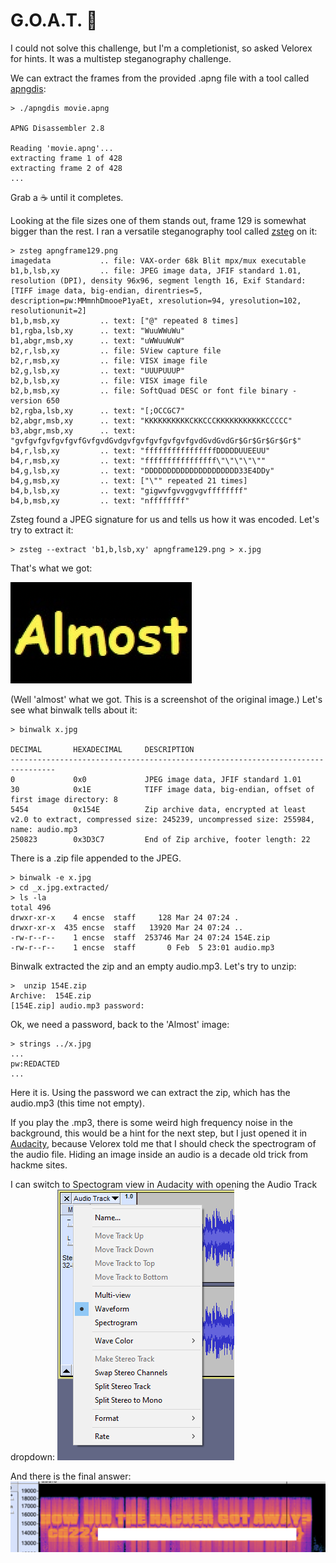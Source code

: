 # G.O.A.T. 🐐

I could not solve this challenge, but I'm a completionist, so asked Velorex for hints. It was a multistep steganography challenge.

We can extract the frames from the provided .apng file with a tool called [apngdis](https://launchpad.net/ubuntu/bionic/+package/apngdis):

```shell
> ./apngdis movie.apng

APNG Disassembler 2.8

Reading 'movie.apng'...
extracting frame 1 of 428
extracting frame 2 of 428
...
```
Grab a ☕ until it completes. 

Looking at the file sizes one of them stands out, frame 129 is somewhat bigger than the rest. I ran a versatile steganography tool called [zsteg](https://github.com/zed-0xff/zsteg) on it:

```shell
> zsteg apngframe129.png
imagedata           .. file: VAX-order 68k Blit mpx/mux executable
b1,b,lsb,xy         .. file: JPEG image data, JFIF standard 1.01, resolution (DPI), density 96x96, segment length 16, Exif Standard: [TIFF image data, big-endian, direntries=5, description=pw:MMmnhDmooeP1yaEt, xresolution=94, yresolution=102, resolutionunit=2]
b1,b,msb,xy         .. text: ["@" repeated 8 times]
b1,rgba,lsb,xy      .. text: "WuuWWuWu"
b1,abgr,msb,xy      .. text: "uWWuuWuW"
b2,r,lsb,xy         .. file: 5View capture file
b2,r,msb,xy         .. file: VISX image file
b2,g,lsb,xy         .. text: "UUUPUUUP"
b2,b,lsb,xy         .. file: VISX image file
b2,b,msb,xy         .. file: SoftQuad DESC or font file binary - version 650
b2,rgba,lsb,xy      .. text: "[;OCCGC7"
b2,abgr,msb,xy      .. text: "KKKKKKKKKKCKKCCCKKKKKKKKKKKCCCCC"
b3,abgr,msb,xy      .. text: "gvfgvfgvfgvfgvfGvfgvdGvdgvfgvfgvfgvfgvfgvdGvdGvdGr$Gr$Gr$Gr$Gr$"
b4,r,lsb,xy         .. text: "ffffffffffffffffDDDDDUUEEUU"
b4,r,msb,xy         .. text: "ffffffffffffffff\"\"\"\"\""
b4,g,lsb,xy         .. text: "DDDDDDDDDDDDDDDDDDDDD33E4DDy"
b4,g,msb,xy         .. text: ["\"" repeated 21 times]
b4,b,lsb,xy         .. text: "gigwvfgvvggvgvffffffff"
b4,b,msb,xy         .. text: "nffffffff"
```

Zsteg found a JPEG signature for us and tells us how it was encoded. Let's try to extract it:

```
> zsteg --extract 'b1,b,lsb,xy' apngframe129.png > x.jpg
```

That's what we got:

![](almost.png)

(Well 'almost' what we got. This is a screenshot of the original image.) Let's see what binwalk tells about it:
```shell
> binwalk x.jpg

DECIMAL       HEXADECIMAL     DESCRIPTION
--------------------------------------------------------------------------------
0             0x0             JPEG image data, JFIF standard 1.01
30            0x1E            TIFF image data, big-endian, offset of first image directory: 8
5454          0x154E          Zip archive data, encrypted at least v2.0 to extract, compressed size: 245239, uncompressed size: 255984, name: audio.mp3
250823        0x3D3C7         End of Zip archive, footer length: 22
```

There is a .zip file appended to the JPEG. 
```
> binwalk -e x.jpg
> cd _x.jpg.extracted/
> ls -la
total 496
drwxr-xr-x    4 encse  staff     128 Mar 24 07:24 .
drwxr-xr-x  435 encse  staff   13920 Mar 24 07:24 ..
-rw-r--r--    1 encse  staff  253746 Mar 24 07:24 154E.zip
-rw-r--r--    1 encse  staff       0 Feb  5 23:01 audio.mp3
```

Binwalk extracted the zip and an empty audio.mp3. Let's try to unzip:
```shell
>  unzip 154E.zip
Archive:  154E.zip
[154E.zip] audio.mp3 password:
```

Ok, we need a password, back to the 'Almost' image:
```
> strings ../x.jpg
...
pw:REDACTED
...
```

Here it is. Using the password we can extract the zip, which has the audio.mp3 (this time not empty).

If you play the .mp3, there is some weird high frequency noise in the background, this would be a hint for the next step, but I just opened it in [Audacity](https://www.audacityteam.org/), because Velorex told me that I should check the spectrogram of the audio file. Hiding an image inside an audio is a decade old trick from hackme sites. 

I can switch to Spectogram view in Audacity with opening the Audio Track dropdown:
![](audio_track_waveform_dropdown_menu_2_4_0.png)

And there is the final answer:
![](spectogram.png)
